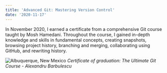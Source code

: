```yaml
---
title: 'Advanced Git: Mastering Version Control'
date: '2020-11-17'
---
```


In November 2020, I earned a certificate from a comprehensive Git course taught by Mosh Hamedani. Throughout the course, I gained in-depth knowledge and skills in fundamental concepts, creating snapshots, browsing project history, branching and merging, collaborating using GitHub, and rewriting history.

![Albuquerque, New Mexico](/images/certifications/git/mastering-git.png)
_Certificate of graduation: The Ultimate Git Course - Alexandru Barbulescu_
